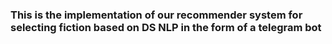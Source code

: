 ### This is the implementation of our recommender system for selecting fiction based on DS NLP in the form of a telegram bot
